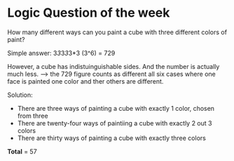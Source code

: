 # Logic Question of the week

How many different ways can you paint a cube with three different colors of paint?

Simple answer: 3*3*3*3*3*3 (3^6) = 729

However, a cube has indistuinguishable sides. And the number is actually much less. --> the 729 figure counts as different all six cases where one face is painted one color and ther others are different.

Solution:
- There are three ways of painting a cube with exactly 1 color, chosen from three
- There are twenty-four ways of paintiing a cube with exactly 2 out 3 colors
- There are thirty ways of painting a cube with exactly three colors

**Total** = 57
